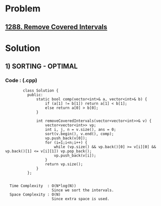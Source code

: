 # Problem

## [1288. Remove Covered Intervals](https://leetcode.com/problems/remove-covered-intervals/)


# Solution 

## 1) SORTING - OPTIMAL

       
      
      
   ### Code : (.cpp)
    
            class Solution {
              public:
                  static bool comp(vector<int>& a, vector<int>& b) {
                      if (a[1] != b[1]) return a[1] < b[1];
                      else return a[0] > b[0];
                  }

                  int removeCoveredIntervals(vector<vector<int>>& v) {
                      vector<vector<int>> vp;
                      int i, j, n = v.size(), ans = 0;
                      sort(v.begin(), v.end(), comp);
                      vp.push_back(v[0]);
                      for (i=1;i<n;i++) {
                          while (vp.size() && vp.back()[0] >= v[i][0] && vp.back()[1] <= v[i][1]) vp.pop_back();
                          vp.push_back(v[i]);
                      }
                      return vp.size();
                  }
              };

 
      Time Complexity  : O(N*log(N)) 
                         Since we sort the intervals.
      Space Complexity : O(N)
                         Since extra space is used.

